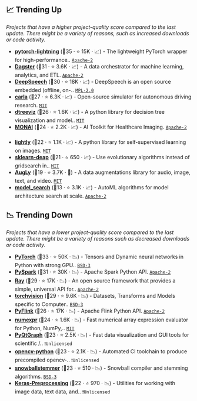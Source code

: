 ## 📈 Trending Up

_Projects that have a higher project-quality score compared to the last update. There might be a variety of reasons, such as increased downloads or code activity._

- <b><a href="https://github.com/PyTorchLightning/pytorch-lightning">pytorch-lightning</a></b> (🥇35 ·  ⭐ 15K · 📈) - The lightweight PyTorch wrapper for high-performance.. <code><a href="http://bit.ly/3nYMfla">Apache-2</a></code> <code><img src="https://git.io/JLy1Q" style="display:inline;" width="13" height="13"></code>
- <b><a href="https://github.com/dagster-io/dagster">Dagster</a></b> (🥇31 ·  ⭐ 3.6K · 📈) - A data orchestrator for machine learning, analytics, and ETL. <code><a href="http://bit.ly/3nYMfla">Apache-2</a></code>
- <b><a href="https://github.com/mozilla/DeepSpeech">DeepSpeech</a></b> (🥇30 ·  ⭐ 18K · 📈) - DeepSpeech is an open source embedded (offline, on-.. <code><a href="http://bit.ly/3postzC">MPL-2.0</a></code> <code><img src="https://git.io/JLy1A" style="display:inline;" width="13" height="13"></code>
- <b><a href="https://github.com/carla-simulator/carla">carla</a></b> (🥇27 ·  ⭐ 6.3K · 📈) - Open-source simulator for autonomous driving research. <code><a href="http://bit.ly/34MBwT8">MIT</a></code>
- <b><a href="https://github.com/parrt/dtreeviz">dtreeviz</a></b> (🥈26 ·  ⭐ 1.6K · 📈) - A python library for decision tree visualization and model.. <code><a href="http://bit.ly/34MBwT8">MIT</a></code>
- <b><a href="https://github.com/Project-MONAI/MONAI">MONAI</a></b> (🥈24 ·  ⭐ 2.2K · 📈) - AI Toolkit for Healthcare Imaging. <code><a href="http://bit.ly/3nYMfla">Apache-2</a></code> <code><img src="https://git.io/JLy1Q" style="display:inline;" width="13" height="13"></code>
- <b><a href="https://github.com/lightly-ai/lightly">lightly</a></b> (🥉22 ·  ⭐ 1.1K · 📈) - A python library for self-supervised learning on images. <code><a href="http://bit.ly/34MBwT8">MIT</a></code> <code><img src="https://git.io/JLy1Q" style="display:inline;" width="13" height="13"></code>
- <b><a href="https://github.com/rsteca/sklearn-deap">sklearn-deap</a></b> (🥈21 ·  ⭐ 650 · 📈) - Use evolutionary algorithms instead of gridsearch in.. <code><a href="http://bit.ly/34MBwT8">MIT</a></code> <code><img src="https://git.io/JLy1F" style="display:inline;" width="13" height="13"></code>
- <b><a href="https://github.com/facebookresearch/AugLy">AugLy</a></b> (🥉19 ·  ⭐ 3.7K · 🐣) - A data augmentations library for audio, image, text, and video. <code><a href="http://bit.ly/34MBwT8">MIT</a></code>
- <b><a href="https://github.com/google/model_search">model_search</a></b> (🥉13 ·  ⭐ 3.1K · 📈) - AutoML algorithms for model architecture search at scale. <code><a href="http://bit.ly/3nYMfla">Apache-2</a></code>

## 📉 Trending Down

_Projects that have a lower project-quality score compared to the last update. There might be a variety of reasons such as decreased downloads or code activity._

- <b><a href="https://github.com/pytorch/pytorch">PyTorch</a></b> (🥇33 ·  ⭐ 50K · 📉) - Tensors and Dynamic neural networks in Python with strong GPU.. <code><a href="http://bit.ly/3aKzpTv">BSD-3</a></code> <code><img src="https://git.io/JLy1Q" style="display:inline;" width="13" height="13"></code>
- <b><a href="https://github.com/apache/spark">PySpark</a></b> (🥈31 ·  ⭐ 30K · 📉) - Apache Spark Python API. <code><a href="http://bit.ly/3nYMfla">Apache-2</a></code> <code><img src="https://git.io/JLy1N" style="display:inline;" width="13" height="13"></code>
- <b><a href="https://github.com/ray-project/ray">Ray</a></b> (🥇29 ·  ⭐ 17K · 📉) - An open source framework that provides a simple, universal API for.. <code><a href="http://bit.ly/3nYMfla">Apache-2</a></code>
- <b><a href="https://github.com/pytorch/vision">torchvision</a></b> (🥈29 ·  ⭐ 9.6K · 📉) - Datasets, Transforms and Models specific to Computer.. <code><a href="http://bit.ly/3aKzpTv">BSD-3</a></code> <code><img src="https://git.io/JLy1Q" style="display:inline;" width="13" height="13"></code>
- <b><a href="https://github.com/apache/flink">PyFlink</a></b> (🥉26 ·  ⭐ 17K · 📉) - Apache Flink Python API. <code><a href="http://bit.ly/3nYMfla">Apache-2</a></code>
- <b><a href="https://github.com/pydata/numexpr">numexpr</a></b> (🥉24 ·  ⭐ 1.6K · 📉) - Fast numerical array expression evaluator for Python, NumPy,.. <code><a href="http://bit.ly/34MBwT8">MIT</a></code>
- <b><a href="https://github.com/pyqtgraph/pyqtgraph">PyQtGraph</a></b> (🥉23 ·  ⭐ 2.5K · 📉) - Fast data visualization and GUI tools for scientific /.. <code>❗Unlicensed</code>
- <b><a href="https://github.com/opencv/opencv-python">opencv-python</a></b> (🥈23 ·  ⭐ 2.1K · 📉) - Automated CI toolchain to produce precompiled opencv-.. <code>❗Unlicensed</code>
- <b><a href="https://github.com/snowballstem/snowball">snowballstemmer</a></b> (🥈23 ·  ⭐ 510 · 📉) - Snowball compiler and stemming algorithms. <code><a href="http://bit.ly/3aKzpTv">BSD-3</a></code>
- <b><a href="https://github.com/keras-team/keras-preprocessing">Keras-Preprocessing</a></b> (🥉22 ·  ⭐ 970 · 📉) - Utilities for working with image data, text data, and.. <code>❗Unlicensed</code> <code><img src="https://git.io/JLy1A" style="display:inline;" width="13" height="13"></code>


